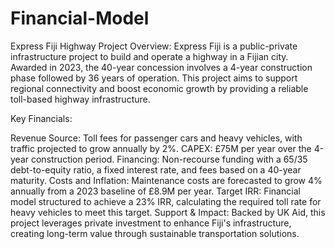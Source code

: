 # Financial-Model
Express Fiji Highway Project
Overview: Express Fiji is a public-private infrastructure project to build and operate a highway in a Fijian city. Awarded in 2023, the 40-year concession involves a 4-year construction phase followed by 36 years of operation. This project aims to support regional connectivity and boost economic growth by providing a reliable toll-based highway infrastructure.

Key Financials:

Revenue Source: Toll fees for passenger cars and heavy vehicles, with traffic projected to grow annually by 2%.
CAPEX: £75M per year over the 4-year construction period.
Financing: Non-recourse funding with a 65/35 debt-to-equity ratio, a fixed interest rate, and fees based on a 40-year maturity.
Costs and Inflation: Maintenance costs are forecasted to grow 4% annually from a 2023 baseline of £8.9M per year.
Target IRR: Financial model structured to achieve a 23% IRR, calculating the required toll rate for heavy vehicles to meet this target.
Support & Impact: Backed by UK Aid, this project leverages private investment to enhance Fiji's infrastructure, creating long-term value through sustainable transportation solutions.

